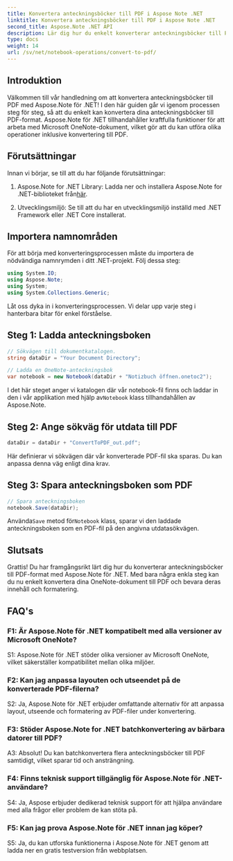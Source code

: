 ```yaml
---
title: Konvertera anteckningsböcker till PDF i Aspose Note .NET
linktitle: Konvertera anteckningsböcker till PDF i Aspose Note .NET
second_title: Aspose.Note .NET API
description: Lär dig hur du enkelt konverterar anteckningsböcker till PDF-format med Aspose.Note för .NET. Bevara innehåll och formatering sömlöst.
type: docs
weight: 14
url: /sv/net/notebook-operations/convert-to-pdf/
---
```

## Introduktion

Välkommen till vår handledning om att konvertera anteckningsböcker till PDF med Aspose.Note för .NET! I den här guiden går vi igenom processen steg för steg, så att du enkelt kan konvertera dina anteckningsböcker till PDF-format. Aspose.Note för .NET tillhandahåller kraftfulla funktioner för att arbeta med Microsoft OneNote-dokument, vilket gör att du kan utföra olika operationer inklusive konvertering till PDF.

## Förutsättningar

Innan vi börjar, se till att du har följande förutsättningar:

1.  Aspose.Note for .NET Library: Ladda ner och installera Aspose.Note for .NET-biblioteket från[här](https://releases.aspose.com/note/net/).
   
2. Utvecklingsmiljö: Se till att du har en utvecklingsmiljö inställd med .NET Framework eller .NET Core installerat.

## Importera namnområden

För att börja med konverteringsprocessen måste du importera de nödvändiga namnrymden i ditt .NET-projekt. Följ dessa steg:

```csharp
using System.IO;
using Aspose.Note;
using System;
using System.Collections.Generic;
```

Låt oss dyka in i konverteringsprocessen. Vi delar upp varje steg i hanterbara bitar för enkel förståelse.

## Steg 1: Ladda anteckningsboken

```csharp
// Sökvägen till dokumentkatalogen.
string dataDir = "Your Document Directory";

// Ladda en OneNote-anteckningsbok
var notebook = new Notebook(dataDir + "Notizbuch öffnen.onetoc2");
```

 I det här steget anger vi katalogen där vår notebook-fil finns och laddar in den i vår applikation med hjälp av`Notebook` klass tillhandahållen av Aspose.Note.

## Steg 2: Ange sökväg för utdata till PDF

```csharp
dataDir = dataDir + "ConvertToPDF_out.pdf";
```

Här definierar vi sökvägen där vår konverterade PDF-fil ska sparas. Du kan anpassa denna väg enligt dina krav.

## Steg 3: Spara anteckningsboken som PDF

```csharp
// Spara anteckningsboken
notebook.Save(dataDir);
```

 Använda`Save` metod för`Notebook` klass, sparar vi den laddade anteckningsboken som en PDF-fil på den angivna utdatasökvägen.

## Slutsats

Grattis! Du har framgångsrikt lärt dig hur du konverterar anteckningsböcker till PDF-format med Aspose.Note för .NET. Med bara några enkla steg kan du nu enkelt konvertera dina OneNote-dokument till PDF och bevara deras innehåll och formatering.

## FAQ's

### F1: Är Aspose.Note för .NET kompatibelt med alla versioner av Microsoft OneNote?

S1: Aspose.Note för .NET stöder olika versioner av Microsoft OneNote, vilket säkerställer kompatibilitet mellan olika miljöer.

### F2: Kan jag anpassa layouten och utseendet på de konverterade PDF-filerna?

S2: Ja, Aspose.Note för .NET erbjuder omfattande alternativ för att anpassa layout, utseende och formatering av PDF-filer under konvertering.

### F3: Stöder Aspose.Note for .NET batchkonvertering av bärbara datorer till PDF?

A3: Absolut! Du kan batchkonvertera flera anteckningsböcker till PDF samtidigt, vilket sparar tid och ansträngning.

### F4: Finns teknisk support tillgänglig för Aspose.Note för .NET-användare?

S4: Ja, Aspose erbjuder dedikerad teknisk support för att hjälpa användare med alla frågor eller problem de kan stöta på.

### F5: Kan jag prova Aspose.Note för .NET innan jag köper?

S5: Ja, du kan utforska funktionerna i Aspose.Note för .NET genom att ladda ner en gratis testversion från webbplatsen.